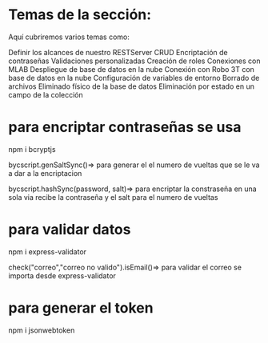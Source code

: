 # Temas de la sección:  


Aquí cubriremos varios temas como: 

Definir los alcances de nuestro RESTServer
CRUD
Encriptación de contraseñas
Validaciones personalizadas
Creación de roles
Conexiones con MLAB
Despliegue de base de datos en la nube
Conexión con Robo 3T con base de datos en la nube
Configuración de variables de entorno
Borrado de archivos
Eliminado físico de la base de datos
Eliminación por estado en un campo de la colección

# para encriptar contraseñas se usa 

npm i bcryptjs

bycscript.genSaltSync()=> para generar el  el numero de vueltas que se le va a dar a la encriptacion 

bycscript.hashSync(password, salt)=> para encriptar la constraseña en una sola via recibe la contraseña y el salt para el numero de vueltas


# para validar  datos
npm i express-validator


check("correo","correo no valido").isEmail()=> para validar el correo se importa desde express-validator 


# para generar el token
npm i jsonwebtoken